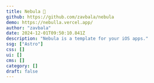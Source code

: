 ```yaml
---
title: Nebula 🔮
github: https://github.com/zavbala/nebula
demo: https://nebulla.vercel.app/
author: "zavbala"
date: 2024-12-01T09:50:10.841Z
description: "Nebula is a template for your iOS apps."
ssg: ["Astro"]
css: []
ui: []
cms: []
category: []
draft: false
---
```

